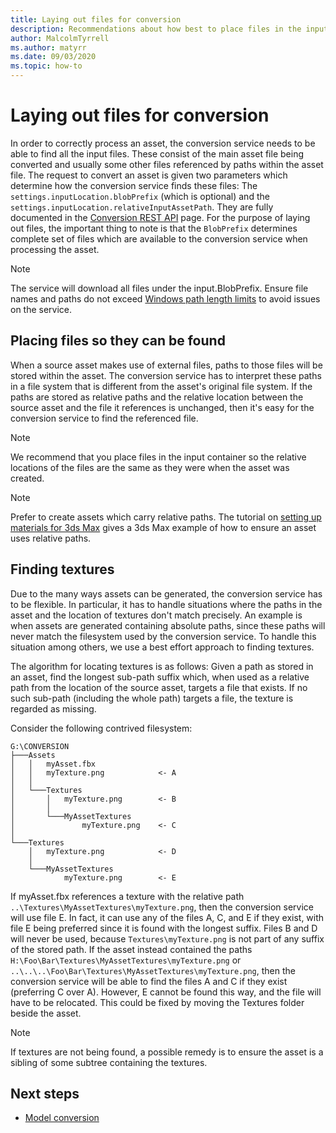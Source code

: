 ```yaml
---
title: Laying out files for conversion
description: Recommendations about how best to place files in the input container.
author: MalcolmTyrrell
ms.author: matyrr
ms.date: 09/03/2020
ms.topic: how-to
---
```


# Laying out files for conversion

In order to correctly process an asset, the conversion service needs to be able to find all the input files.
These consist of the main asset file being converted and usually some other files referenced by paths within the asset file.
The request to convert an asset is given two parameters which determine how the conversion service finds these files: The `settings.inputLocation.blobPrefix` (which is optional) and the `settings.inputLocation.relativeInputAssetPath`.
They are fully documented in the [Conversion REST API](conversion-rest-api.md) page.
For the purpose of laying out files, the important thing to note is that the `BlobPrefix` determines complete set of files which are available to the conversion service when processing the asset.

> [!Note]
> The service will download all files under the input.BlobPrefix. Ensure file names and paths do not exceed [Windows path length limits](https://docs.microsoft.com/windows/win32/fileio/maximum-file-path-limitation) to avoid issues on the service. 

## Placing files so they can be found

When a source asset makes use of external files, paths to those files will be stored within the asset.
The conversion service has to interpret these paths in a file system that is different from the asset's original file system.
If the paths are stored as relative paths and the relative location between the source asset and the file it references is unchanged, then it's easy for the conversion service to find the referenced file.

> [!Note]
> We recommend that you place files in the input container so the relative locations of the files are the same as they were when the asset was created.

> [!Note]
> Prefer to create assets which carry relative paths.
> The tutorial on [setting up materials for 3ds Max](../../tutorials/modeling/3dsmax-material-setup.md) gives a 3ds Max example of how to ensure an asset uses relative paths.

## Finding textures

Due to the many ways assets can be generated, the conversion service has to be flexible.
In particular, it has to handle situations where the paths in the asset and the location of textures don't match precisely.
An example is when assets are generated containing absolute paths, since these paths will never match the filesystem used by the conversion service.
To handle this situation among others, we use a best effort approach to finding textures.

The algorithm for locating textures is as follows:
Given a path as stored in an asset, find the longest sub-path suffix which, when used as a relative path from the location of the source asset, targets a file that exists.
If no such sub-path (including the whole path) targets a file, the texture is regarded as missing.

Consider the following contrived filesystem: 
```
G:\CONVERSION
├───Assets
│   │   myAsset.fbx
│   │   myTexture.png            <- A
│   │
│   └───Textures
│       │   myTexture.png        <- B
│       │
│       └───MyAssetTextures
│               myTexture.png    <- C
│
└───Textures
    │   myTexture.png            <- D
    │
    └───MyAssetTextures
            myTexture.png        <- E
```
If myAsset.fbx references a texture with the relative path `..\Textures\MyAssetTextures\myTexture.png`, then the conversion service will use file E.
In fact, it can use any of the files A, C, and E if they exist, with file E being preferred since it is found with the longest suffix.
Files B and D will never be used, because `Textures\myTexture.png` is not part of any suffix of the stored path.
If the asset instead contained the paths `H:\Foo\Bar\Textures\MyAssetTextures\myTexture.png` or `..\..\..\Foo\Bar\Textures\MyAssetTextures\myTexture.png`, then the conversion service will be able to find the files A and C if they exist (preferring C over A). However, E cannot be found this way, and the file will have to be relocated.
This could be fixed by moving the Textures folder beside the asset.

> [!Note]
> If textures are not being found, a possible remedy is to ensure the asset is a sibling of some subtree containing the textures.

## Next steps

- [Model conversion](model-conversion.md)
